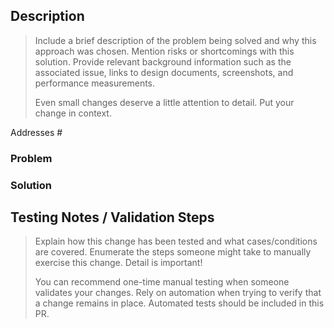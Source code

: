 ## Description

> Include a brief description of the problem being solved and why this
> approach was chosen. Mention risks or shortcomings with this solution.
> Provide relevant background information such as the associated issue, links
> to design documents, screenshots, and performance measurements.
>
> Even small changes deserve a little attention to detail. Put your change in
> context.

Addresses #

### Problem

### Solution

## Testing Notes / Validation Steps

> Explain how this change has been tested and what cases/conditions are
> covered. Enumerate the steps someone might take to manually exercise this
> change. Detail is important!
>
> You can recommend one-time manual testing when someone validates your
> changes. Rely on automation when trying to verify that a change remains in
> place. Automated tests should be included in this PR.
